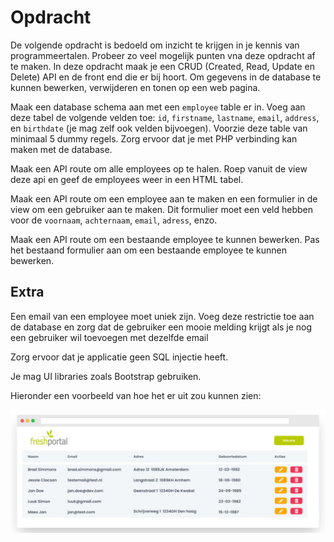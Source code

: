# Opdracht

De volgende opdracht is bedoeld om inzicht te krijgen in je kennis van programmeertalen. Probeer zo veel mogelijk punten vna deze opdracht af te maken. In deze opdracht maak je een
CRUD (Created, Read, Update en Delete) API en de front end die er bij hoort. Om gegevens in de database te kunnen bewerken, verwijderen en tonen op een web pagina.

Maak een database schema aan met een `employee` table er in. Voeg aan deze tabel de volgende velden toe: `id`, `firstname`, `lastname`, `email`, `address`, en `birthdate`
(je mag zelf ook velden bijvoegen). Voorzie deze table van minimaal 5 dummy regels. Zorg ervoor dat je met PHP verbinding kan maken met de database.

Maak een API route om alle employees op te halen. Roep vanuit de view deze api en geef de employees weer in een HTML tabel.

Maak een API route om een employee aan te maken en een formulier in de view om een gebruiker aan te maken.
Dit formulier moet een veld hebben voor de `voornaam`, `achternaam`, `email`, `adress`, enzo.

Maak een API route om een bestaande employee te kunnen bewerken. Pas het bestaand formulier aan om een bestaande employee te kunnen bewerken.

## Extra

Een email van een employee moet uniek zijn. Voeg deze restrictie toe aan de database en zorg dat de gebruiker een mooie melding krijgt als je nog een gebruiker wil toevoegen met
dezelfde email

Zorg ervoor dat je applicatie geen SQL injectie heeft.

Je mag UI libraries zoals Bootstrap gebruiken.

Hieronder een voorbeeld van hoe het er uit zou kunnen zien:

![](img/table-example.jpg "Voorbeeld HTML tabel")
